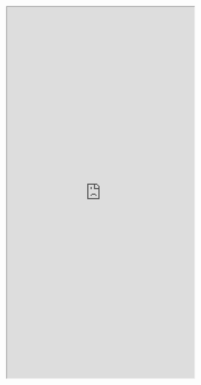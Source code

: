 <iframe 
src="https://coda.io/embed/jD38E5fJk_/#Full-Active-Inference-Ontology_tuuOJ_Ew/r135&view=full&viewMode=embedplay&hideSections=true" 
width=900 
height=1000 
style="max-width: 100%;" 
allow="fullscreen">
</iframe>